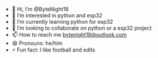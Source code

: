 - 👋 Hi, I’m @ByteNight18
- 👀 I’m interested in python and esp32
- 🌱 I’m currently learning python for esp32
- 💞️ I’m looking to collaborate on python or a esp32 project
- 📫 How to reach me bytenight18@outlook.com
- 😄 Pronouns: he/him
- ⚡ Fun fact: I like football and edits

<!---
ByteNight18/ByteNight18 is a ✨ special ✨ repository because its `README.md` (this file) appears on your GitHub profile.
You can click the Preview link to take a look at your changes.
--->

